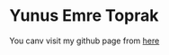 # Yunus Emre Toprak
You canv visit my github page from [here](https://bu-ie-360.github.io/spring21-yunusemretoprak/)

